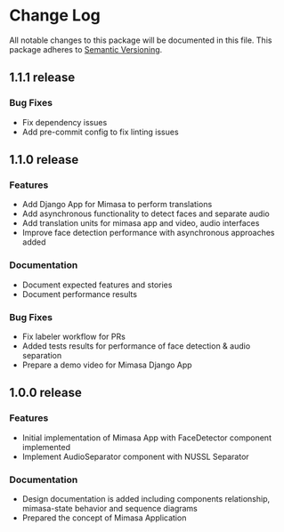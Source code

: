 # Change Log

All notable changes to this package will be documented in this file.
This package adheres to [Semantic Versioning](http://semver.org/).

## 1.1.1 release

### Bug Fixes

* Fix dependency issues
* Add pre-commit config to fix linting issues

## 1.1.0 release

### Features

* Add Django App for Mimasa to perform translations
* Add asynchronous functionality to detect faces and separate audio
* Add translation units for mimasa app and video, audio interfaces
* Improve face detection performance with asynchronous approaches added

### Documentation

* Document expected features and stories
* Document performance results

### Bug Fixes

* Fix labeler workflow for PRs
* Added tests results for performance of face detection & audio separation
* Prepare a demo video for Mimasa Django App

## 1.0.0 release

### Features

* Initial implementation of Mimasa App with FaceDetector component implemented
* Implement AudioSeparator component with NUSSL Separator

### Documentation

* Design documentation is added including components relationship, mimasa-state behavior and sequence diagrams
* Prepared the concept of Mimasa Application
